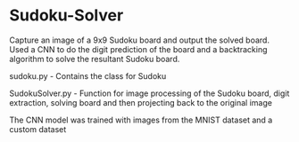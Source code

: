 # Sudoku-Solver

Capture an image of a 9x9 Sudoku board and output the solved board. Used a CNN to do the digit prediction of the board and a backtracking algorithm to solve the resultant Sudoku board. 

sudoku.py - Contains the class for Sudoku

SudokuSolver.py - Function for image processing of the Sudoku board, digit extraction, solving board and then projecting back to the original image

The CNN model was trained with images from the MNIST dataset and a custom dataset
